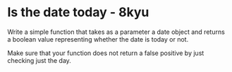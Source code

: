 # Is the date today - 8kyu

Write a simple function that takes as a parameter a date object and returns a boolean value representing whether the date is today or not.

Make sure that your function does not return a false positive by just checking just the day.
